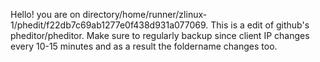 Hello! you are on directory/home/runner/zlinux-1/phedit/f22db7c69ab1277e0f438d931a077069. This is a edit of github's pheditor/pheditor.
Make sure to regularly backup since client IP changes every 10-15 minutes and as a result the foldername changes too.